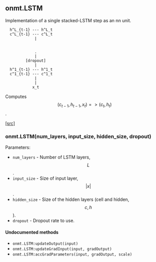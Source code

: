 <a name="onmt.LSTM.dok"></a>


## onmt.LSTM ##


Implementation of a single stacked-LSTM step as
an nn unit.

      h^L_{t-1} --- h^L_t
      c^L_{t-1} --- c^L_t
                 |


                 .
                 |
             [dropout]
                 |
      h^1_{t-1} --- h^1_t
      c^1_{t-1} --- c^1_t
                 |
                 |
                x_t

Computes $$(c_{t-1}, h_{t-1}, x_t) => (c_{t}, h_{t})$$.



<a class="entityLink" href="https://github.com/opennmt/opennmt/blob/ecd46c8eee34474c91ab3606f3e19a1b9db13b22/lib/onmt/LSTM.lua#L35">[src]</a>
<a name="onmt.LSTM"></a>


### onmt.LSTM(num_layers, input_size, hidden_size, dropout) ###


Parameters:

  * `num_layers` - Number of LSTM layers, $$L$$.
  * `input_size` - Size of input layer,  $$|x|$$.
  * `hidden_size` - Size of the hidden layers (cell and hidden, $$c, h$$).
  * `dropout` - Dropout rate to use.



#### Undocumented methods ####

<a name="onmt.LSTM:updateOutput"></a>
 * `onmt.LSTM:updateOutput(input)`
<a name="onmt.LSTM:updateGradInput"></a>
 * `onmt.LSTM:updateGradInput(input, gradOutput)`
<a name="onmt.LSTM:accGradParameters"></a>
 * `onmt.LSTM:accGradParameters(input, gradOutput, scale)`
